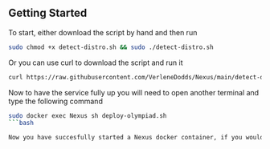 ## Getting Started

To start, either download the script by hand and then run

```bash
sudo chmod +x detect-distro.sh && sudo ./detect-distro.sh
```

Or you can use curl to download the script and run it

```bash
curl https://raw.githubusercontent.com/VerleneDodds/Nexus/main/detect-distro.sh >> detect-distro.sh && sudo chmod +x detect-distro.sh && sudo ./detect-distro.sh
```

Now to have the service fully up you will need to open another terminal and type the following command

```bash
sudo docker exec Nexus sh deploy-olympiad.sh
```bash

Now you have succesfully started a Nexus docker container, if you would like to see more information on it, check out [Nato on YouTube](https://www.youtube.com/c/NatoasCode) 
